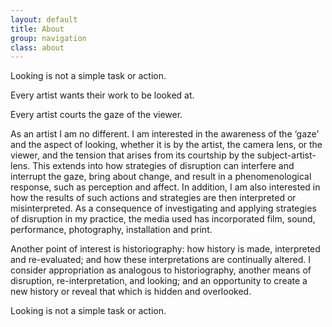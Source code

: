 ```yaml
---
layout: default
title: About
group: navigation
class: about
---
```


Looking is not a simple task or action. 

Every artist wants their work to be looked at. 

Every artist courts the gaze of the viewer. 

As an artist I am no different. I am interested in the awareness of the ‘gaze’ and the aspect of looking, whether it is by the artist, the camera lens, or the viewer, and the tension that arises from its courtship by the subject-artist-lens. This extends into how strategies of disruption can interfere and interrupt the gaze, bring about change, and result in a phenomenological response, such as perception and affect. In addition, I am also interested in how the results of such actions and strategies are then interpreted or misinterpreted. As a consequence of investigating and applying strategies of disruption in my practice, the media used has incorporated film, sound, performance, photography, installation and print. 

Another point of interest is historiography: how history is made, interpreted and re-evaluated; and how these interpretations are continually altered. I consider appropriation as analogous to historiography, another means of disruption, re-interpretation, and looking; and an opportunity to create a new history or reveal that which is hidden and overlooked. 

Looking is not a simple task or action.